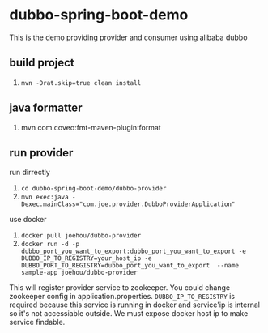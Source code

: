# dubbo-spring-boot-demo
This is the demo providing provider and consumer using alibaba dubbo

## build project
1. `mvn -Drat.skip=true clean install`

## java formatter
1. mvn com.coveo:fmt-maven-plugin:format

## run provider
run dirrectly
1. `cd dubbo-spring-boot-demo/dubbo-provider`
2. `mvn exec:java -Dexec.mainClass="com.joe.provider.DubboProviderApplication"`

use docker
1. `docker pull joehou/dubbo-provider`
2. `docker run -d -p dubbo_port_you_want_to_export:dubbo_port_you_want_to_export -e DUBBO_IP_TO_REGISTRY=your_host_ip -e DUBBO_PORT_TO_REGISTRY=dubbo_port_you_want_to_export  --name sample-app joehou/dubbo-provider`

This will register provider service to zookeeper. You could change zookeeper config in application.properties. `DUBBO_IP_TO_REGISTRY` is required because this service is running in docker and service'ip is internal so it's not accessiable outside. We must expose docker host ip to make service findable.
